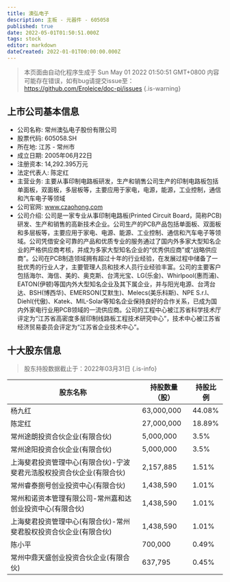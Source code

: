 ```yaml
---
title: 澳弘电子
description: 主板 - 元器件 - 605058
published: true
date: 2022-05-01T01:50:51.000Z
tags: stock
editor: markdown
dateCreated: 2022-01-01T00:00:00.000Z
---
```


> 本页面由自动化程序生成于 Sun May 01 2022 01:50:51 GMT+0800
> 内容可能存在错误，如有bug请提交issue至：https://github.com/Eroleice/doc-pi/issues
{.is-warning}

## 上市公司基本信息
- 公司名称: 常州澳弘电子股份有限公司
- 股票代码: 605058.SH
- 所在地: 江苏 - 常州市
- 成立日期: 2005年06月22日
- 注册资本: 14,292.395万元
- 法定代表人: 陈定红
- 主营业务: 主要从事印制电路板研发，生产和销售公司生产的印制电路板包括单面板，双面板，多层板等，主要应用于家电，电源，能源，工业控制，通信和汽车电子等领域
- 公司官网: www.czaohong.com
- 公司介绍: 公司是一家专业从事印制电路板(Printed Circuit Board，简称PCB)研发、生产和销售的高新技术企业。公司生产的PCB产品包括单面板、双面板和多层板等，主要应用于家电、电源、能源、工业控制、通信和汽车电子等领域。公司凭借安全可靠的产品和优质专业的服务通过了国内外多家大型知名企业的严格供应商考核，并成为多家大型知名企业的“优秀供应商”或“战略供应商”。公司在PCB制造领域拥有超过十年的行业经验，在发展过程中储备了一批优秀的行业人才，主要管理人员和技术人员行业经验丰富。公司的主要客户包括海尔、海信、美的、奥克斯、台湾光宝、LG(乐金)、Whirlpool(惠而浦)、EATON(伊顿)等国内外大型知名企业及其下属企业，并与阳光电源、台湾台达、BSH(博西华)、EMERSON(艾默生)、Melecs(美乐科斯)、NPE S.r.l、Diehl(代傲)、Katek、MIL-Solar等知名企业保持良好的合作关系，已成为国内外家电行业用PCB领域的一流供应商。公司的工程中心被江苏省科学技术厅评定为“江苏省高密度多层印制线路板工程技术研究中心”，技术中心被江苏省经济贸易委员会评定为“江苏省企业技术中心”。


## 十大股东信息
> 股东持股数据截止于：2022年03月31日
{.is-info}

| 股东名称 | 持股数量（股） | 持股比例 |
| --- | --- | --- |
| 杨九红 | 63,000,000 | 44.08% |
| 陈定红 | 27,000,000 | 18.89% |
| 常州途朗投资合伙企业(有限合伙) | 5,000,000 | 3.5% |
| 常州途阳投资合伙企业(有限合伙) | 5,000,000 | 3.5% |
| 上海斐君投资管理中心(有限合伙)-宁波斐君元浩股权投资合伙企业(有限合伙) | 2,157,885 | 1.51% |
| 常州睿泰捌号创业投资中心(有限合伙) | 1,438,590 | 1.01% |
| 常州和诺资本管理有限公司-常州嘉和达创业投资中心(有限合伙) | 1,438,590 | 1.01% |
| 上海斐君投资管理中心(有限合伙)-常州斐君股权投资合伙企业(有限合伙) | 1,438,590 | 1.01% |
| 陈小平 | 700,000 | 0.49% |
| 常州中鼎天盛创业投资合伙企业(有限合伙) | 637,795 | 0.45% |




